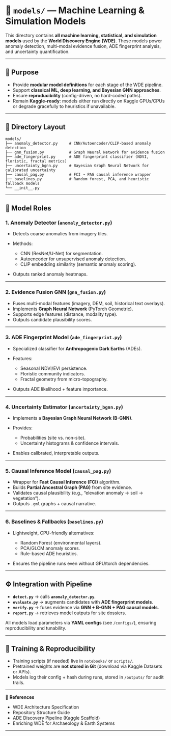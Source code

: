 # 🧠 `models/` — Machine Learning & Simulation Models

This directory contains **all machine learning, statistical, and simulation models** used by the **World Discovery Engine (WDE)**. These models power anomaly detection, multi-modal evidence fusion, ADE fingerprint analysis, and uncertainty quantification.

---

## 📌 Purpose

* Provide **modular model definitions** for each stage of the WDE pipeline.
* Support **classical ML, deep learning, and Bayesian GNN approaches**.
* Ensure **reproducibility** (config-driven, no hard-coded paths).
* Remain **Kaggle-ready**: models either run directly on Kaggle GPUs/CPUs or degrade gracefully to heuristics if unavailable.

---

## 📂 Directory Layout

```
models/
├── anomaly_detector.py     # CNN/Autoencoder/CLIP-based anomaly detection
├── gnn_fusion.py           # Graph Neural Network for evidence fusion
├── ade_fingerprint.py      # ADE fingerprint classifier (NDVI, floristic, fractal metrics)
├── uncertainty_bgnn.py     # Bayesian Graph Neural Network for calibrated uncertainty
├── causal_pag.py           # FCI → PAG causal inference wrapper
├── baselines.py            # Random forest, PCA, and heuristic fallback models
└── __init__.py
```

---

## 🧩 Model Roles

### 1. **Anomaly Detector** (`anomaly_detector.py`)

* Detects coarse anomalies from imagery tiles.
* Methods:

  * CNN (ResNet/U-Net) for segmentation.
  * Autoencoder for unsupervised anomaly detection.
  * CLIP embedding similarity (semantic anomaly scoring).
* Outputs ranked anomaly heatmaps.

---

### 2. **Evidence Fusion GNN** (`gnn_fusion.py`)

* Fuses multi-modal features (imagery, DEM, soil, historical text overlays).
* Implements **Graph Neural Network** (PyTorch Geometric).
* Supports edge features (distance, modality type).
* Outputs candidate plausibility scores.

---

### 3. **ADE Fingerprint Model** (`ade_fingerprint.py`)

* Specialized classifier for **Anthropogenic Dark Earths** (ADEs).
* Features:

  * Seasonal NDVI/EVI persistence.
  * Floristic community indicators.
  * Fractal geometry from micro-topography.
* Outputs ADE likelihood + feature importance.

---

### 4. **Uncertainty Estimator** (`uncertainty_bgnn.py`)

* Implements a **Bayesian Graph Neural Network (B-GNN)**.
* Provides:

  * Probabilities (site vs. non-site).
  * Uncertainty histograms & confidence intervals.
* Enables calibrated, interpretable outputs.

---

### 5. **Causal Inference Model** (`causal_pag.py`)

* Wrapper for **Fast Causal Inference (FCI)** algorithm.
* Builds **Partial Ancestral Graph (PAG)** from site evidence.
* Validates causal plausibility (e.g., “elevation anomaly → soil → vegetation”).
* Outputs `.gml` graphs + causal narrative.

---

### 6. **Baselines & Fallbacks** (`baselines.py`)

* Lightweight, CPU-friendly alternatives:

  * Random Forest (environmental layers).
  * PCA/GLCM anomaly scores.
  * Rule-based ADE heuristics.
* Ensures the pipeline runs even without GPU/torch dependencies.

---

## ⚙️ Integration with Pipeline

* **`detect.py`** → calls **`anomaly_detector.py`**.
* **`evaluate.py`** → augments candidates with **ADE fingerprint models**.
* **`verify.py`** → fuses evidence via **GNN + B-GNN + PAG causal models**.
* **`report.py`** → retrieves model outputs for site dossiers.

All models load parameters via **YAML configs** (see `/configs/`), ensuring reproducibility and tunability.

---

## 🧪 Training & Reproducibility

* Training scripts (if needed) live in `notebooks/` or `scripts/`.
* Pretrained weights are **not stored in Git** (download via Kaggle Datasets or APIs).
* Models log their config + hash during runs, stored in `/outputs/` for audit trails.

---

📖 **References**

* WDE Architecture Specification
* Repository Structure Guide
* ADE Discovery Pipeline (Kaggle Scaffold)
* Enriching WDE for Archaeology & Earth Systems

---
